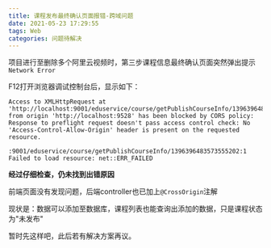 ```yaml
---
title: 课程发布最终确认页面报错-跨域问题
date: 2021-05-23 17:29:55
tags: Web
categories: 问题待解决
---
```


项目进行至删除多个阿里云视频时，第三步课程信息最终确认页面突然弹出提示`Network Error`

<!-- more -->

F12打开浏览器调试控制台后，显示如下：

```
Access to XMLHttpRequest at 'http://localhost:9001/eduservice/course/getPublishCourseInfo/1396396483573555202' from origin 'http://localhost:9528' has been blocked by CORS policy: Response to preflight request doesn't pass access control check: No 'Access-Control-Allow-Origin' header is present on the requested resource.
```

```
:9001/eduservice/course/getPublishCourseInfo/1396396483573555202:1 Failed to load resource: net::ERR_FAILED
```

**经过仔细检查，仍未找到出错原因**

前端页面没有发现问题，后端controller也已加上`@CrossOrigin`注解

现状是：数据可以添加至数据库，课程列表也能查询出添加的数据，只是课程状态为"未发布"

暂时先这样吧，此后若有解决方案再议。

